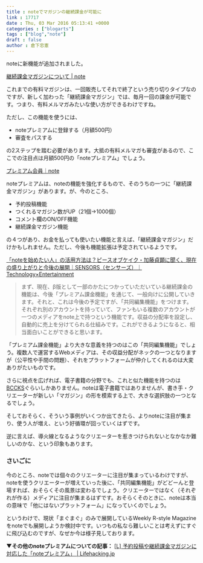 ```yaml
---
title : noteでマガジンの継続課金が可能に
link : 17717
date : Thu, 03 Mar 2016 05:13:41 +0000
categories : ["blogarts"]
tags : ["blog","note"]
draft : false
author : 倉下忠憲
---
```


noteに新機能が追加されました。

<a href="https://note.mu/subscription">継続課金マガジンについて | note</a>

これまでの有料マガジンは、一回販売してそれで終了という売り切りタイプなのですが、新しく加わった「継続課金マガジン」では、毎月一回の課金が可能です。つまり、有料メルマガみたいな使い方ができるわけですね。

ただし、この機能を使うには、

<ul>
<li>noteプレミアムに登録する（月額500円）</li>
<li>審査をパスする</li>
</ul>

の2ステップを踏む必要があります。大抵の有料メルマガも審査があるので、ここでの注目点は月額500円の「noteプレミアム」でしょう。

<a href="https://note.mu/premium">プレミアム会員｜note</a>

noteプレミアムは、noteの機能を強化するもので、そのうちの一つに「継続課金マガジン」があります。が、今のところ、

<ul>
<li>予約投稿機能</li>
<li>つくれるマガジン数がUP（21個→1000個）</li>
<li>コメント欄のON/OFF機能</li>
<li>継続課金マガジン機能</li>
</ul>

の４つがあり、お金を払っても使いたい機能と言えば、「継続課金マガジン」だけかもしれません。ただし、今後も機能拡張は予定されているようです。

<a href="http://www.sensors.jp/post/note_kato.html">「noteを始めたい人」の活用方法は？ピースオブケイク・加藤貞顕に聞く、現在の盛り上がりと今後の展開｜SENSORS（センサーズ）｜Technology×Entertainment</a>

<blockquote>
まず、現在、β版として一部のかたにつかっていただいている継続課金の機能は、今後「プレミアム課金機能」を通じて、一般向けに公開していきます。それと、これは今後の予定ですが、「共同編集機能」をつけます。それぞれ別のアカウントを持っていて、ファンもいる複数のアカウントが一つのメディアをnote上で持つという機能です。収益の分配率を設定し、自動的に売上を分けてられる仕組みです。これができるようになると、相当面白いことができると思います。
</blockquote>

「プレミアム課金機能」より大きな意義を持つのはこの「共同編集機能」でしょう。複数人で運営するWebメディアは、その収益分配がネックの一つとなりますが（公平性や手間の問題）、それをプラットフォームが仲介してくれるのは大変ありがたいものです。

さらに視点を広げれば、電子書籍の分野でも、これと似た機能を持つのは<a href="https://bccks.jp/">BCCKS</a>ぐらいしかありません。noteは電子書籍ではありませんが、書き手・クリエーターが新しい「マガジン」の形を模索する上で、大きな選択肢の一つとなるでしょう。

そしておそらく、そういう事例がいくつか出てきたら、よりnoteに注目が集まり、使う人が増え、という好循環が回っていくはずです。

逆に言えば、導火線となるようなクリエーターを惹きつけられないとなかなか難しいのかな、という印象もあります。

<H3>さいごに</H3>

今のところ、noteでは個々のクリエーターに注目が集まっているわけですが、noteを使うクリエーターが増えていった後に、「共同編集機能」がどどーんと登場すれば、おそらくその風景は変わるでしょう。クリエーターではなく（それぞれが作る）メディアに注目が集まるはずです。おそらくそのときに、noteは本当の意味で「他にはないプラットフォーム」になっていくのでしょう。

というわけで、現状「まぐまぐ」のみで展開しているWeekly R-style Magazineをnoteでも展開しようか検討中です。いつもの私なら難しいことは考えずにすぐに飛び込むのですが、なぜか今は様子見しております。

<strong>▼その他のnoteプレミアムについての記事：</strong>
<a href="http://lifehacking.jp/2016/03/note-premium/">[L] 予約投稿や継続課金マガジンに対応した「noteプレミアム」 | Lifehacking.jp</a>